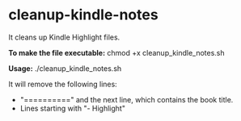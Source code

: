 # cleanup-kindle-notes
It cleans up Kindle Highlight files.

**To make the file executable:**
chmod +x cleanup_kindle_notes.sh

**Usage:**
./cleanup_kindle_notes.sh <filename>

It will remove the following lines:

* "==========" and the next line, which contains the book title.
* Lines starting with "- Highlight"
